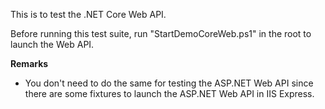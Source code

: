 ﻿This is to test the .NET Core Web API.

Before running this test suite, run "StartDemoCoreWeb.ps1" in the root to launch the Web API.

**Remarks**
* You don't need to do the same for testing the ASP.NET Web API since there are some fixtures to launch the ASP.NET Web API in IIS Express.